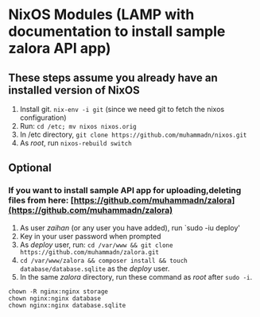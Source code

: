 # NixOS Modules (LAMP with documentation to install sample zalora API app)
## These steps assume you already have an installed version of NixOS
1. Install git. `nix-env -i git` (since we need git to fetch the nixos configuration)
2. Run: `cd /etc; mv nixos nixos.orig`
3. In /etc directory, `git clone https://github.com/muhammadn/nixos.git`
4. As *root*, run `nixos-rebuild switch`

## Optional
### If you want to install sample API app for uploading,deleting files from here: [https://github.com/muhammadn/zalora](https://github.com/muhammadn/zalora)
1. As user _zaihan_ (or any user you have added), run `sudo -iu deploy'
2. Key in your user password when prompted
3. As *deploy* user, run: `cd /var/www && git clone https://github.com/muhammadn/zalora.git`
4. `cd /var/www/zalora && composer install && touch database/database.sqlite` as the *deploy* user.
5. In the same _zalora_ directory, run these command as *root* after `sudo -i`.
```
chown -R nginx:nginx storage
chown nginx:nginx database
chown nginx:nginx database.sqlite
```
